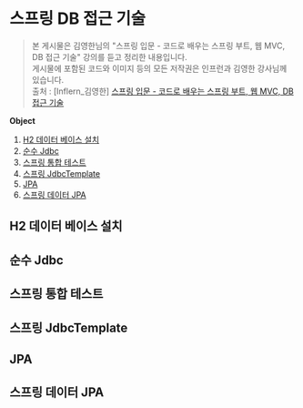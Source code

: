 # 스프링 DB 접근 기술
> 본 게시물은 김영한님의 "스프링 입문 - 코드로 배우는 스프링 부트, 웹 MVC, DB 접근 기술" 강의를 듣고 정리한 내용입니다.  
게시물에 포함된 코드와 이미지 등의 모든 저작권은 인프런과 김영한 강사님께 있습니다.   
> 출처 : [Inflern_김영한] [스프링 입문 - 코드로 배우는 스프링 부트, 웹 MVC, DB 접근 기술](https://www.inflearn.com/course/%EC%8A%A4%ED%94%84%EB%A7%81-%EC%9E%85%EB%AC%B8-%EC%8A%A4%ED%94%84%EB%A7%81%EB%B6%80%ED%8A%B8/dashboard)

**Object**
1. [H2 데이터 베이스 설치](#h2-데이터-베이스-설치)
2. [순수 Jdbc](#순수-jdbc)
3. [스프링 통합 테스트](#스프링-통합-테스트)
4. [스프링 JdbcTemplate](#스프링-jdbctemplate)
5. [JPA](#jpa)
6. [스프링 데이터 JPA](#스프링-데이터-jpa)

## H2 데이터 베이스 설치

## 순수 Jdbc

## 스프링 통합 테스트

## 스프링 JdbcTemplate

## JPA

## 스프링 데이터 JPA